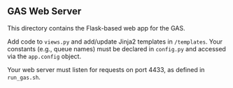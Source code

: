 ## GAS Web Server
This directory contains the Flask-based web app for the GAS.

Add code to `views.py` and add/update Jinja2 templates in `/templates`. Your constants (e.g., queue names) must be declared in `config.py` and accessed via the `app.config` object.

Your web server must listen for requests on port 4433, as defined in `run_gas.sh`.
